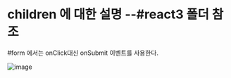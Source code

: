 
# children 에 대한 설명 --#react3 폴더 참조

#form 에서는 onClick대신 onSubmit 이벤트를 사용한다.

![image](https://github.com/tjghwns93/react_basic/assets/129016977/5842d56c-10e2-4d75-a779-b8243ba27b2e)

